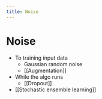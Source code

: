 ```yaml
---
title: Noise
---
```


# Noise
- To training input data
	- Gaussian random noise
	- [[Augmentation]]
- While the algo runs
	- [[Dropout]]
- [[Stochastic ensemble learning]]














































































